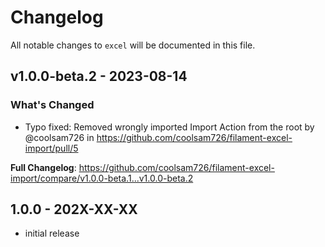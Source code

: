 # Changelog

All notable changes to `excel` will be documented in this file.

## v1.0.0-beta.2 - 2023-08-14

### What's Changed

- Typo fixed: Removed wrongly imported Import Action from the root by @coolsam726 in https://github.com/coolsam726/filament-excel-import/pull/5

**Full Changelog**: https://github.com/coolsam726/filament-excel-import/compare/v1.0.0-beta.1...v1.0.0-beta.2

## 1.0.0 - 202X-XX-XX

- initial release
